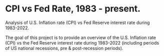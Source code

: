 # CPI vs Fed Rate, 1983 - present.
Analysis of U.S. Inflation rate (CPI) vs Fed Reserve interest rate during 1983-2022.

The goal of this project is to provide an overview of the U.S. Inflation rate (CPI) vs the Fed Reserve interest rate during 1983-2022 (including periods of US national recessions, pre & post-recession periods).
